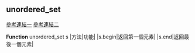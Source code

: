 ## unordered_set
[參考連結一](https://shengyu7697.github.io/std-unordered_set/)
[參考連結二](http://c.biancheng.net/view/7250.html)

**Function**
unordered_set<int> s
|方法|功能|
|s.begin|返回第一個元素|
|s.end|返回最後一個元素|
